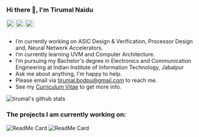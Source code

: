 ### Hi there 👋, I'm Tirumal Naidu

<a href="https://www.linkedin.com/in/tirumalnaidu/">
  <img align="left" alt="LinkdeIn" width="22px" src="https://cdn.jsdelivr.net/npm/simple-icons@v3/icons/linkedin.svg" />
</a>
<a href="https://twitter.com/tirumal_naidu">
  <img align="left" alt="Twitter" width="22px" src="https://cdn.jsdelivr.net/npm/simple-icons@v3/icons/twitter.svg" />
</a>
<a href="https://www.instagram.com/tirumal_naidu/">
  <img align="left" alt="Instagram" width="22px" src="https://cdn.jsdelivr.net/npm/simple-icons@v3/icons/instagram.svg" />
</a>
<br />
<br />

- I’m currently working on ASIC Design & Verification, Processor Design and, Neural Network Accelerators.
- I’m currently learning UVM and Computer Architecture.
- I’m pursuing my Bachelor's degree in Electronics and Communication Engineering at Indian Institute of Information Technology, Jabalpur
- Ask me about anything, I'm happy to help.
- Please email via tirumal.bodpu@gmail.com to reach me.
- See my [Curriculum Vitae](https://drive.google.com/file/d/1yS8Cns-NaCVWgQp37xHZnJLdthL1KaYI/view?usp=sharing) to get more info.

![tirumal's github stats](https://github-readme-stats.vercel.app/api?username=tirumalnaidu&theme=graywhite&show_icons=true&hide_border=true)

### The projects I am currently working on:
![ReadMe Card](https://github-readme-stats.vercel.app/api/pin/?username=tirumalnaidu&repo=opencl-cnn-accelerator&theme=graywhite)
![ReadMe Card](https://github-readme-stats.vercel.app/api/pin/?username=tirumalnaidu&repo=pipelined-mips-processor&theme=graywhite)
